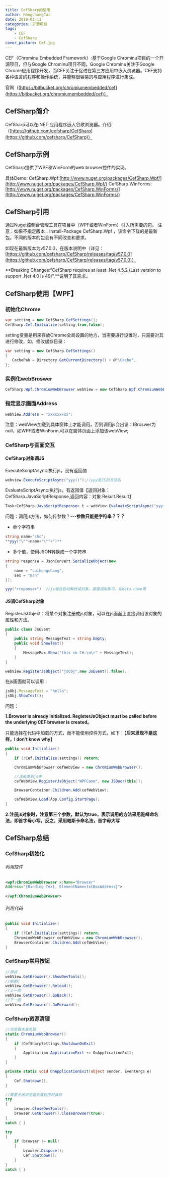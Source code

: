 ```yaml
---
title: CefSharp的使用
author: HongChangCui
date: 2018-03-11
categories: 开源项目
tags:
	- CEF
	- CefSharp
cover_picture: Cef.jpg
---
```


CEF（Chrominu Embedded Framework）:基于Google Chrominu项目的一个开源项目，但与Google Chrominu项目不同，Google Chrominu关注于Google Chrome应用程序开发，而CEF关注于促进在第三方应用中嵌入浏览器。CEF支持各种语言的程序和操作系统，并能够很容易的与应用程序进行集成。

官网（[https://bitbucket.org/chromiumembedded/cef](https://bitbucket.org/chromiumembedded/cef)）
<!--more-->

## CefSharp简介
CefSharp可以在.NET 应用程序嵌入谷歌浏览器。介绍:（[https://github.com/cefsharp/CefSharp](https://github.com/cefsharp/CefSharp)）
## CefSharp示例
CefSharp提供了WPF和WinForm的web browser控件的实现。

具体Demo:
CefSharp.Wpf:[http://www.nuget.org/packages/CefSharp.Wpf/](http://www.nuget.org/packages/CefSharp.Wpf/)
CefSharp.WinForms:[http://www.nuget.org/packages/CefSharp.WinForms/](http://www.nuget.org/packages/CefSharp.WinForms/)

## CefSharp引用
通过Nuget控制台管理工具在项目中（WPF或者WinForm）引入所需要的包。
注意：如果不指定版本：Install-Package CefSharp.Wpf ，该命令下载的是最新包。不同的版本的包会有不同改变和要求。

如现在最新版本为v57.0.0，在版本说明中（详见：[https://github.com/cefsharp/CefSharp/releases/tag/v57.0.0](https://github.com/cefsharp/CefSharp/releases/tag/v57.0.0)）

**Breaking Changes:“CefSharp requires at least .Net 4.5.2 (Last version to support .Net 4.0 is 49)”,**说明了其需求。

## CefSharp使用【WPF】

### 初始化Chrome

```c#
var setting = new CefSharp.CefSettings();
CefSharp.Cef.Initialize(setting,true,false);
```

setting变量是用来存放Chrome全局设置的地方，当需要进行设置时，只需要对其进行修改，如，修改缓存目录：
```c#
var setting = new CefSharp.CefSettings()
{
   CachePah = Directory.GetCurrentDirectory() + @"\Cache",
};
```
### 实例化webBroswer

```c#
CefSharp.Wpf.ChromiumWebBrowser webView = new CefSharp.Wpf.ChromiumWebBrowser();
```

### 指定显示画面Address
```c#
webView.Address = "xxxxxxxxx";
```

注意：webView加载到具体窗体上才能调用，否则调用js会出错：IBroswer为null，如WPF或者WinForm,可以在窗体页面上添加该webView;

### CefSharp与画面交互

#### CefSharp对象调JS

ExecuteScriptAsync:执行js，没有返回值

```c#
webview.ExecuteScriptAsync("yyy()");//yyy是JS的方法名
```

EvaluateScriptAsync:执行js，有返回值【返回对象：CefSharp.JavaScriptResponse,返回内容：对象.Result.Result】

```c#
Task<CefSharp.JavaScriptResponse> t = webView.EvaluateScriptAsync("yyy()");//yyy是JS方法名
```

问题：调用js方法，如何传参数？---**参数只能是字符串？？？**

- 单个字符串
```c#
string name="chc";  
**yyy("\""+name+"\""+")**
```

- 多个值，使用JSON转换成一个字符串

```c#
string response = JsonConvert.SerializeObject(new
{
    name = "cuihongchang",
    sex = "man"
});

yyy("+reponse+")  //js端会自动解析成对象，直接调用即可，如data.name等
```

#### JS调CefSharp对象
RegisterJsObject：将某个对象注册成js对象，可以在js画面上直接调用该对象的属性和方法。

```c#
public class JsEvent
{
	public string MessageText = string.Empty;
	public void ShowTest()
	{
		MessageBox.Show("this in C#.\n\r" + MessageText);
	}
}

webView.RegisterJsObject("jsObj",new JsEvent(),false);
```
在js画面就可以调用：

```javascript
jsObj.MessageText = "hello";
jsObj.ShowTest(); 
```

问题：

**1.Browser is already initialized. RegisterJsObject must be called before the underlying CEF browser is created。**

只能选择在代码中加载的方式，而不能使用控件方式，如下：【**后来发现不是这样，I don't know why**】

```c#
public void Initialize()
{
	if (!Cef.Initialize(settings)) return;

	ChromiumWebBrowser cefWebView = new ChromiumWebBrowser();

	//注册类到js中
	cefWebView.RegisterJsObject("WPFComm", new JSDoor(this));

	BrowserContainer.Children.Add(cefWebView);

	cefWebView.Load(App.Config.StartPage);
}
```
**2.注册js对象时，注意第三个参数，默认为true，表示调用的方法采用驼峰命名法，即首字母小写，反之，采用帕斯卡命名法，首字母大写**
## CefSharp总结

### CefSharp初始化

###### 利用控件

```xml
<wpf:ChromiumWebBrowser x:Name="Browser"
Address="{Binding Text, ElementName=txtBoxAddress}">
  
</wpf:ChromiumWebBrowser>
```

###### 利用代码
```c#
public void Initialize()
{
	if (!Cef.Initialize(settings)) return;
	ChromiumWebBrowser cefWebView = new ChromiumWebBrowser();
	BrowserContainer.Children.Add(cefWebView);
}
```
### CefSharp常用按钮

```c#
//调试
webView.GetBrowser().ShowDevTools();
//刷新C
webView.GetBrowser().Reload();
//上一页
webView.GetBrowser().GoBack();
//下一页
webView.GetBrowser().GoForward();
```

### CefSharp资源清理

```c#
//浏览器本身处理
static ChromiumWebBrowser()  
{  
    if (CefSharpSettings.ShutdownOnExit)  
    {  
    	Application.ApplicationExit += OnApplicationExit;  
    }  
}  

private static void OnApplicationExit(object sender, EventArgs e)  
{  
	Cef.Shutdown();  
}  

//需要关闭浏览器负载程序时操作
try  
{  
    browser.CloseDevTools();  
    browser.GetBrowser().CloseBrowser(true);  
}  
catch { }   

try  
{  
    if (browser != null)  
    {  
	    browser.Dispose();  
	    Cef.Shutdown();  
    }  
}  
catch { }  
```